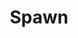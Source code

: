 ---
title: Spawn
issue: 13A
issue_nr: 13
full_title: "Flashback, Part 2"
subtitle: ""
story_arc: Flashback
crossover: ""
variant: ""
publisher: Image Comics
creators: 
  - Todd McFarlane
release_date: Aug 1993
release_year: 1993
genre:
  - Action
  - Adventure
  - Crime
  - Fantasy
  - Horror
  - Science Fiction
  - Super-Heroes
  - Thriller
format: Comic
pages: 32
signed_by: ""
price: 1.95
---